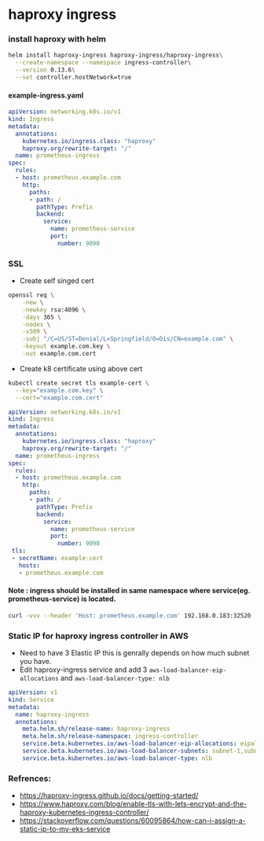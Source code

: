 # haproxy ingress

### install haproxy with helm

```bash
helm install haproxy-ingress haproxy-ingress/haproxy-ingress\
  --create-namespace --namespace ingress-controller\
  --version 0.13.6\
  --set controller.hostNetwork=true
```

#### example-ingress.yaml

```yaml
apiVersion: networking.k8s.io/v1
kind: Ingress
metadata:
  annotations:
    kubernetes.io/ingress.class: "haproxy"
    haproxy.org/rewrite-target: "/"
  name: prometheus-ingress
spec:
  rules:
  - host: prometheus.example.com
    http:
      paths:
      - path: /
        pathType: Prefix
        backend:
          service:
            name: prometheus-service
            port:
              number: 9090
```
### SSL

- Create self singed cert
```bash
openssl req \
    -new \
    -newkey rsa:4096 \
    -days 365 \
    -nodes \
    -x509 \
    -subj "/C=US/ST=Denial/L=Springfield/O=Dis/CN=example.com" \
    -keyout example.com.key \
    -out example.com.cert
```
- Create k8 certificate using above cert
```bash
kubectl create secret tls example-cert \
  --key="example.com.key" \
  --cert="example.com.cert"
```

```yaml
apiVersion: networking.k8s.io/v1
kind: Ingress
metadata:
  annotations:
    kubernetes.io/ingress.class: "haproxy"
    haproxy.org/rewrite-target: "/"
  name: prometheus-ingress
spec:
  rules:
  - host: prometheus.example.com
    http:
      paths:
      - path: /
        pathType: Prefix
        backend:
          service:
            name: prometheus-service
            port:
              number: 9090
 tls:
 - secretName: example-cert
   hosts:
   - prometheus.example.com
```

#### Note : ingress should be installed in same namespace where service(eg. prometheus-service) is located.

```bash
curl -vvv --header 'Host: prometheus.example.com' 192.168.0.183:32520
```

### Static IP for haproxy ingress controller in AWS
- Need to have 3 Elastic IP this is genrally depends on how much subnet you have.
- Edit haproxy-ingress service and add 3 `aws-load-balancer-eip-allocations` and `aws-load-balancer-type: nlb`
```yaml
apiVersion: v1
kind: Service
metadata:
  name: haproxy-ingress
  annotations:
    meta.helm.sh/release-name: haproxy-ingress
    meta.helm.sh/release-namespace: ingress-controller
    service.beta.kubernetes.io/aws-load-balancer-eip-allocations: eipalloc-1,eipalloc-2,eipalloc-3
    service.beta.kubernetes.io/aws-load-balancer-subnets: subnet-1,subnet-2,subnet-3
    service.beta.kubernetes.io/aws-load-balancer-type: nlb
```


### Refrences:
- https://haproxy-ingress.github.io/docs/getting-started/
- https://www.haproxy.com/blog/enable-tls-with-lets-encrypt-and-the-haproxy-kubernetes-ingress-controller/
- https://stackoverflow.com/questions/60095864/how-can-i-assign-a-static-ip-to-my-eks-service